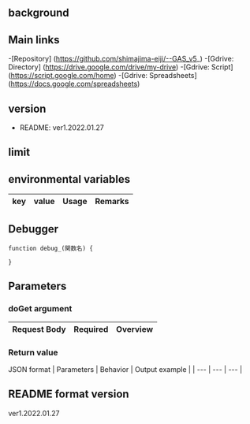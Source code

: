 ## background


## Main links
-[Repository] (https://github.com/shimajima-eiji/--GAS_v5_)
-[Gdrive: Directory] (https://drive.google.com/drive/my-drive)
-[Gdrive: Script] (https://script.google.com/home)
-[Gdrive: Spreadsheets] (https://docs.google.com/spreadsheets)

## version
- README: ver1.2022.01.27

## limit


## environmental variables
| key | value | Usage | Remarks |
| --- | --- | --- | --- |

## Debugger
```
function debug_(関数名) {

}
```

## Parameters
### doGet argument
| Request Body | Required | Overview |
| --- | --- | --- |

### Return value
JSON format
| Parameters | Behavior | Output example |
| --- | --- | --- |

## README format version
ver1.2022.01.27

